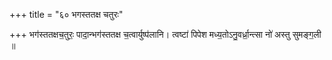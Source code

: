 +++
title = "६० भगस्ततक्ष चतुरः"

+++
भग॑स्ततक्षच॒तुरः॒ पादा॒न्भग॑स्ततक्ष च॒त्वार्युष्प॑लानि। त्वष्टा॑ पिपेश मध्य॒तोऽनु॒वर्ध्रा॒न्त्सा नो॑ अस्तु सुमङ्ग॒ली ॥